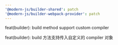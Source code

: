 ```yaml
---
'@modern-js/builder-shared': patch
'@modern-js/builder-webpack-provider': patch
---
```


feat(builder): build method support custom compiler

feat(builder): build 方法支持传入自定义的 compiler 对象

